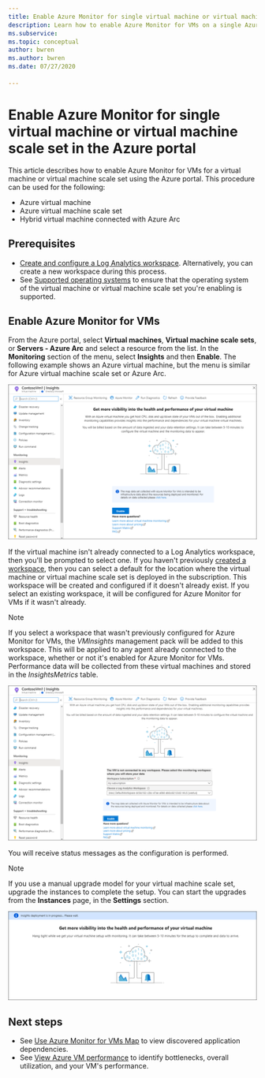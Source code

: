 ```yaml
---
title: Enable Azure Monitor for single virtual machine or virtual machine scale set in the Azure portal
description: Learn how to enable Azure Monitor for VMs on a single Azure virtual machine or virtual machine scale set using the Azure portal.
ms.subservice: 
ms.topic: conceptual
author: bwren
ms.author: bwren
ms.date: 07/27/2020

---
```


# Enable Azure Monitor for single virtual machine or virtual machine scale set in the Azure portal
This article describes how to enable Azure Monitor for VMs for a virtual machine or virtual machine scale set using the Azure portal. This procedure can be used for the following:

- Azure virtual machine
- Azure virtual machine scale set
- Hybrid virtual machine connected with Azure Arc

## Prerequisites

- [Create and configure a Log Analytics workspace](../insights/vminsights-configure-workspace.md). Alternatively, you can create a new workspace during this process.
- See [Supported operating systems](../insights/vminsights-enable-overview.md#supported-operating-systems) to ensure that the operating system of the virtual machine or virtual machine scale set you're enabling is supported. 

## Enable Azure Monitor for VMs

From the Azure portal, select **Virtual machines**, **Virtual machine scale sets**, or **Servers - Azure Arc** and select a resource from the list. In the **Monitoring** section of the menu, select **Insights** and then **Enable**. The following example shows an Azure virtual machine, but the menu is similar for Azure virtual machine scale set or Azure Arc.

![Enable Azure Monitor for VMs for a VM](media/vminsights-enable-portal/enable-vminsights-vm-portal.png)

If the virtual machine isn't already connected to a Log Analytics workspace, then you'll be prompted to select one. If you haven't previously [created a workspace](../../azure-monitor/learn/quick-create-workspace.md), then you can select a default for the location where the virtual machine or virtual machine scale set is deployed in the subscription. This workspace will be created and configured if it doesn't already exist. If you select an existing workspace, it will be configured for Azure Monitor for VMs if it wasn't already.

> [!NOTE]
> If you select a workspace that wasn't previously configured for Azure Monitor for VMs, the *VMInsights* management pack will be added to this workspace. This will be applied to any agent already connected to the workspace, whether or not it's enabled for Azure Monitor for VMs. Performance data will be collected from these virtual machines and stored in the *InsightsMetrics* table.

![Select workspace](media/vminsights-enable-portal/select-workspace.png)

You will receive status messages as the configuration is performed.

>[!NOTE]
>If you use a manual upgrade model for your virtual machine scale set, upgrade the instances to complete the setup. You can start the upgrades from the **Instances** page, in the **Settings** section.

![Enable Azure Monitor for VMs monitoring deployment processing](media/vminsights-enable-portal/onboard-vminsights-vm-portal-status.png)



## Next steps

* See [Use Azure Monitor for VMs Map](vminsights-maps.md) to view discovered application dependencies. 
* See [View Azure VM performance](vminsights-performance.md) to identify bottlenecks, overall utilization, and your VM's performance.
